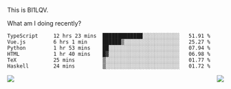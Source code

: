 This is BI1LQV.

What am I doing recently?

<!--START_SECTION:waka-->

```text
TypeScript     12 hrs 23 mins  █████████████░░░░░░░░░░░░   51.91 %
Vue.js         6 hrs 1 min     ██████▒░░░░░░░░░░░░░░░░░░   25.27 %
Python         1 hr 53 mins    ██░░░░░░░░░░░░░░░░░░░░░░░   07.94 %
HTML           1 hr 40 mins    █▓░░░░░░░░░░░░░░░░░░░░░░░   06.98 %
TeX            25 mins         ▒░░░░░░░░░░░░░░░░░░░░░░░░   01.77 %
Haskell        24 mins         ▒░░░░░░░░░░░░░░░░░░░░░░░░   01.72 %
```

<!--END_SECTION:waka-->
<img align="right" src="https://github-readme-stats.vercel.app/api?username=bi1lqv&show_icons=true&count_private=true">

<img src="https://metrics.lecoq.io/bi1lqv?template=classic&base.activity=0&base.community=0&base.repositories=0&base.metadata=0&isocalendar=1&base=header%2C%20activity%2C%20community%2C%20repositories%2C%20metadata&base.indepth=false&base.hireable=false&isocalendar=false&isocalendar.duration=full-year&config.timezone=Asia%2FShanghai">
